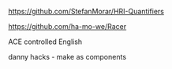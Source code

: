 https://github.com/StefanMorar/HRI-Quantifiers

https://github.com/ha-mo-we/Racer

ACE controlled English

danny hacks - make as components
